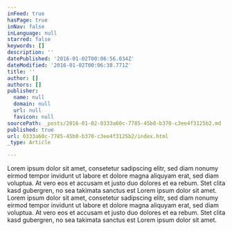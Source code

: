 ```yaml
---
inFeed: true
hasPage: true
inNav: false
inLanguage: null
starred: false
keywords: []
description: ''
datePublished: '2016-01-02T00:06:56.034Z'
dateModified: '2016-01-02T00:06:38.771Z'
title: ''
author: []
authors: []
publisher:
  name: null
  domain: null
  url: null
  favicon: null
sourcePath: _posts/2016-01-02-0333a60c-7785-45b0-b370-c3ee4f3125b2.md
published: true
url: 0333a60c-7785-45b0-b370-c3ee4f3125b2/index.html
_type: Article

---
```

Lorem ipsum dolor sit amet, consetetur sadipscing elitr, sed diam nonumy eirmod tempor invidunt ut labore et dolore magna aliquyam erat, sed diam voluptua. At vero eos et accusam et justo duo dolores et ea rebum. Stet clita kasd gubergren, no sea takimata sanctus est Lorem ipsum dolor sit amet. Lorem ipsum dolor sit amet, consetetur sadipscing elitr, sed diam nonumy eirmod tempor invidunt ut labore et dolore magna aliquyam erat, sed diam voluptua. At vero eos et accusam et justo duo dolores et ea rebum. Stet clita kasd gubergren, no sea takimata sanctus est Lorem ipsum dolor sit amet.